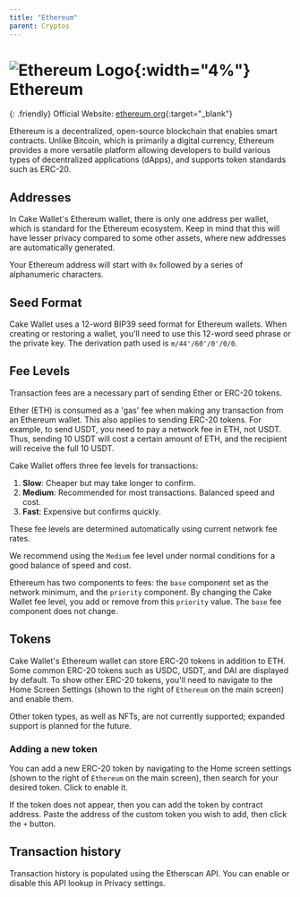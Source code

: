 ```yaml
---
title: "Ethereum"
parent: Cryptos
---
```


# ![Ethereum Logo](./ethereum.svg){:width="4%"} Ethereum

{: .friendly}
Official Website: [ethereum.org](https://ethereum.org/){:target="_blank"}

Ethereum is a decentralized, open-source blockchain that enables smart contracts. Unlike Bitcoin, which is primarily a digital currency, Ethereum provides a more versatile platform allowing developers to build various types of decentralized applications (dApps), and supports token standards such as ERC-20.

## Addresses

In Cake Wallet's Ethereum wallet, there is only one address per wallet, which is standard for the Ethereum ecosystem. Keep in mind that this will have lesser privacy compared to some other assets, where new addresses are automatically generated.

Your Ethereum address will start with `0x` followed by a series of alphanumeric characters.

## Seed Format

Cake Wallet uses a 12-word BIP39 seed format for Ethereum wallets. When creating or restoring a wallet, you'll need to use this 12-word seed phrase or the private key. The derivation path used is `m/44'/60'/0'/0/0`.

## Fee Levels

Transaction fees are a necessary part of sending Ether or ERC-20 tokens. 

Ether (ETH) is consumed as a 'gas' fee when making any transaction from an Ethereum wallet. This also applies to sending ERC-20 tokens. For example, to send USDT, you need to pay a network fee in ETH, not USDT. Thus, sending 10 USDT will cost a certain amount of ETH, and the recipient will receive the full 10 USDT.

Cake Wallet offers three fee levels for transactions:

1. **Slow**: Cheaper but may take longer to confirm.
2. **Medium**: Recommended for most transactions. Balanced speed and cost.
3. **Fast**: Expensive but confirms quickly.

These fee levels are determined automatically using current network fee rates.

We recommend using the `Medium` fee level under normal conditions for a good balance of speed and cost.

Ethereum has two components to fees: the `base` component set as the network minimum, and the `priority` component. By changing the Cake Wallet fee level, you add or remove from this `priority` value. The `base` fee component does not change.

## Tokens

Cake Wallet's Ethereum wallet can store ERC-20 tokens in addition to ETH. Some common ERC-20 tokens such as USDC, USDT, and DAI are displayed by default. To show other ERC-20 tokens, you'll need to navigate to the Home Screen Settings (shown to the right of `Ethereum` on the main screen) and enable them.

Other token types, as well as NFTs, are not currently supported; expanded support is planned for the future.

### Adding a new token

You can add a new ERC-20 token by navigating to the Home screen settings (shown to the right of `Ethereum` on the main screen), then search for your desired token. Click to enable it.

If the token does not appear, then you can add the token by contract address. Paste the address of the custom token you wish to add, then click the `+` button.

## Transaction history

Transaction history is populated using the Etherscan API. You can enable or disable this API lookup in Privacy settings.
